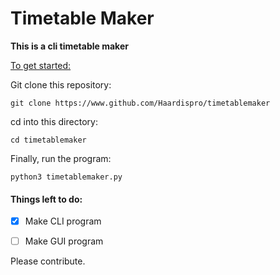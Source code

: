# Timetable Maker

**This is a cli timetable maker**



<u>To get started:</u>

Git clone this repository:

```shell
git clone https://www.github.com/Haardispro/timetablemaker
```

cd into this directory:

```shell
cd timetablemaker
```

Finally, run the program:

```shell
python3 timetablemaker.py
```

#### Things left to do:

- [x] Make CLI program

- [ ] Make GUI program



Please contribute. 

 
